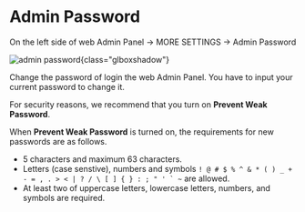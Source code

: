 # Admin Password

On the left side of web Admin Panel -> MORE SETTINGS -> Admin Password

![admin password](https://static.gl-inet.com/docs/en/4/tutorials/admin_password/admin_password.png){class="glboxshadow"}

Change the password of login the web Admin Panel. You have to input your current password to change it.

For security reasons, we recommend that you turn on **Prevent Weak Password**.

When **Prevent Weak Password** is turned on, the requirements for new passwords are as follows.

- 5 characters and maximum 63 characters.
- Letters (case senstive), numbers and symbols `` ! @ # $ % ^ & * ( ) _ + - = , . > < | ? / \ [ ] { } : ; " ' ` ~ `` are allowed.
- At least two of uppercase letters, lowercase letters, numbers, and symbols are required.